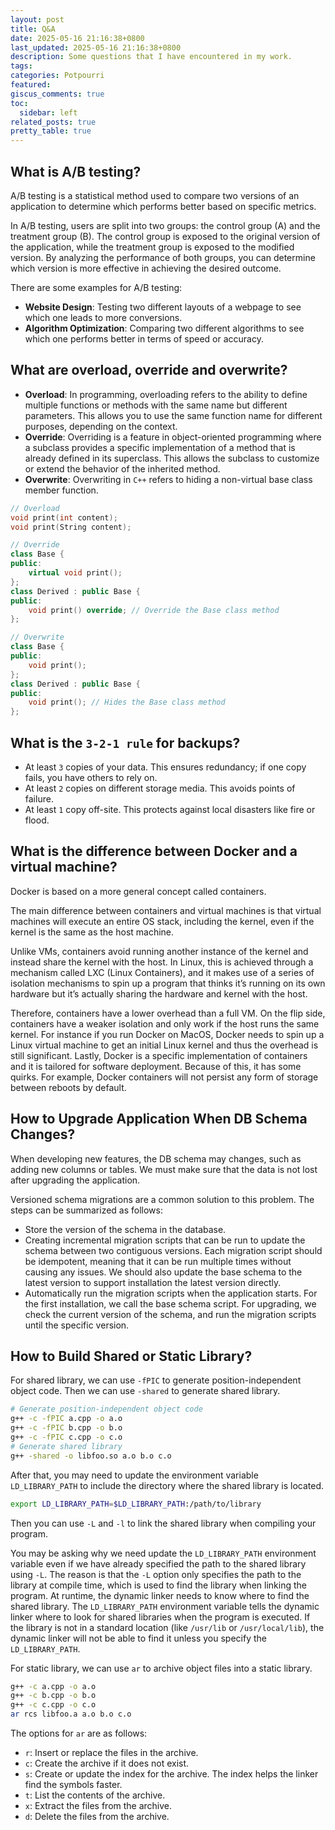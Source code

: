 ```yaml
---
layout: post
title: Q&A
date: 2025-05-16 21:16:38+0800
last_updated: 2025-05-16 21:16:38+0800
description: Some questions that I have encountered in my work.
tags:
categories: Potpourri
featured:
giscus_comments: true
toc:
  sidebar: left
related_posts: true
pretty_table: true
---
```


## What is A/B testing?

A/B testing is a statistical method used to compare two versions of an application to determine
which performs better based on specific metrics.

In A/B testing, users are split into two groups: the control group (A) and the treatment group (B).
The control group is exposed to the original version of the application, while the treatment group
is exposed to the modified version. By analyzing the performance of both groups, you can determine
which version is more effective in achieving the desired outcome.

There are some examples for A/B testing:

- **Website Design**: Testing two different layouts of a webpage to see which one leads to more
conversions.
- **Algorithm Optimization**: Comparing two different algorithms to see which one performs better
in terms of speed or accuracy.

## What are overload, override and overwrite?

- **Overload**: In programming, overloading refers to the ability to define multiple functions or
methods with the same name but different parameters. This allows you to use the same function name
for different purposes, depending on the context.
- **Override**: Overriding is a feature in object-oriented programming where a subclass provides a
specific implementation of a method that is already defined in its superclass. This allows the
subclass to customize or extend the behavior of the inherited method.
- **Overwrite**: Overwriting in `C++` refers to hiding a non-virtual base class member function.

```cpp
// Overload
void print(int content);
void print(String content);

// Override
class Base {
public:
    virtual void print();
};
class Derived : public Base {
public:
    void print() override; // Override the Base class method
};

// Overwrite
class Base {
public:
    void print();
};
class Derived : public Base {
public:
    void print(); // Hides the Base class method
};
```

## What is the `3-2-1 rule` for backups?

- At least `3` copies of your data. This ensures redundancy; if one copy fails,
you have others to rely on.
- At least `2` copies on different storage media. This avoids points of failure.
- At least `1` copy off-site. This protects against local disasters like fire or flood.

## What is the difference between Docker and a virtual machine?

Docker is based on a more general concept called containers.

The main difference between containers and virtual machines is
that virtual machines will execute an entire OS stack,
including the kernel, even if the kernel is the same as the host machine.

Unlike VMs, containers avoid running another instance of the kernel
and instead share the kernel with the host.
In Linux, this is achieved through a mechanism called LXC (Linux Containers),
and it makes use of a series of isolation mechanisms to spin up a program
that thinks it’s running on its own hardware
but it’s actually sharing the hardware and kernel with the host.

Therefore, containers have a lower overhead than a full VM.
On the flip side, containers have a weaker isolation and only work if the host runs the same kernel.
For instance if you run Docker on MacOS,
Docker needs to spin up a Linux virtual machine to get an initial Linux kernel
and thus the overhead is still significant.
Lastly, Docker is a specific implementation of containers
and it is tailored for software deployment.
Because of this, it has some quirks.
For example, Docker containers will not persist any form of storage between reboots by default.

## How to Upgrade Application When DB Schema Changes?

When developing new features, the DB schema may changes, such as adding new columns or tables.
We must make sure that the data is not lost after upgrading the application.

Versioned schema migrations are a common solution to this problem.
The steps can be summarized as follows:

- Store the version of the schema in the database.
- Creating incremental migration scripts
that can be run to update the schema between two contiguous versions.
Each migration script should be idempotent,
meaning that it can be run multiple times without causing any issues.
We should also update the base schema to the latest version
to support installation the latest version directly.
- Automatically run the migration scripts when the application starts.
For the first installation, we call the base schema script.
For upgrading, we check the current version of the schema,
and run the migration scripts until the specific version.

## How to Build Shared or Static Library?

For shared library, we can use `-fPIC` to generate position-independent object code.
Then we can use `-shared` to generate shared library.

```bash
# Generate position-independent object code
g++ -c -fPIC a.cpp -o a.o
g++ -c -fPIC b.cpp -o b.o
g++ -c -fPIC c.cpp -o c.o
# Generate shared library
g++ -shared -o libfoo.so a.o b.o c.o
```

After that, you may need to update the environment variable `LD_LIBRARY_PATH`
to include the directory where the shared library is located.

```bash
export LD_LIBRARY_PATH=$LD_LIBRARY_PATH:/path/to/library
```

Then you can use `-L` and `-l` to link the shared library when compiling your program.

You may be asking why we need update the `LD_LIBRARY_PATH` environment variable
even if we have already specified the path to the shared library using `-L`.
The reason is that the `-L` option only specifies the path to the library at compile time,
which is used to find the library when linking the program.
At runtime, the dynamic linker needs to know where to find the shared library.
The `LD_LIBRARY_PATH` environment variable tells the dynamic linker
where to look for shared libraries when the program is executed.
If the library is not in a standard location (like `/usr/lib` or `/usr/local/lib`),
the dynamic linker will not be able to find it unless you specify the `LD_LIBRARY_PATH`.

For static library, we can use `ar` to archive object files into a static library.

```bash
g++ -c a.cpp -o a.o
g++ -c b.cpp -o b.o
g++ -c c.cpp -o c.o
ar rcs libfoo.a a.o b.o c.o
```

The options for `ar` are as follows:

- `r`: Insert or replace the files in the archive.
- `c`: Create the archive if it does not exist.
- `s`: Create or update the index for the archive.
The index helps the linker find the symbols faster.
- `t`: List the contents of the archive.
- `x`: Extract the files from the archive.
- `d`: Delete the files from the archive.
